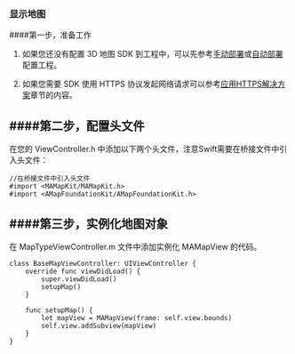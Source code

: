 ### 显示地图
####第一步，准备工作

1) 如果您还没有配置 3D 地图 SDK 到工程中，可以先参考[手动部署](https://lbs.amap.com/api/ios-sdk/guide/create-project/manual-configuration/)或[自动部署](https://lbs.amap.com/api/ios-sdk/guide/create-project/cocoapods/)配置工程。

2) 如果您需要 SDK 使用 HTTPS 协议发起网络请求可以参考[应用HTTPS解决方案](https://lbs.amap.com/api/ios-sdk/guide/create-project/https-guide/)章节的内容。

####第二步，配置头文件
--
在您的 ViewController.h 中添加以下两个头文件，注意Swift需要在桥接文件中引入头文件：

```
//在桥接文件中引入头文件
#import <MAMapKit/MAMapKit.h>
#import <AMapFoundationKit/AMapFoundationKit.h>
```

####第三步，实例化地图对象
--
在 MapTypeViewController.m 文件中添加实例化 MAMapView 的代码。

```
class BaseMapViewController: UIViewController {
    override func viewDidLoad() {
        super.viewDidLoad()
        setupMap()
    }
    
    func setupMap() {
        let mapView = MAMapView(frame: self.view.bounds)
        self.view.addSubview(mapView)
    }
}
```
